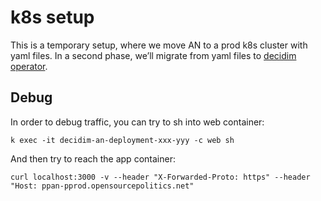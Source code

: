 # k8s setup

This is a temporary setup, where we move AN to a prod k8s cluster with yaml files.
In a second phase, we’ll migrate from yaml files to [decidim operator](https://forge.liiib.re/libre.sh/decidim-operator).

## Debug

In order to debug traffic, you can try to sh into web container:
```
k exec -it decidim-an-deployment-xxx-yyy -c web sh
```

And then try to reach the app container:
```
curl localhost:3000 -v --header "X-Forwarded-Proto: https" --header "Host: ppan-pprod.opensourcepolitics.net"